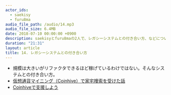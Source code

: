 ```yaml
---
actor_ids:
  - saekisy
  - furu8ma
audio_file_path: /audio/14.mp3
audio_file_size: 6.4MB
date: 2018-07-10 00:00:00 +0900
description: saekisyとfuru8maの2人で、レガシーシステムとの付き合い方、などについて語りました。
duration: "21:31"
layout: article
title: 14. レガシーシステムとの付き合い方
---
```


- 規模は大きいがリファクタできるほど稼げているわけではない。そんなシステムとの付き合い方。
- [仮想通貨マイニング（Coinhive）で家宅捜索を受けた話](https://doocts.com/3403)
- [Coinhiveで支援しよう](https://coinhive.jp/)

